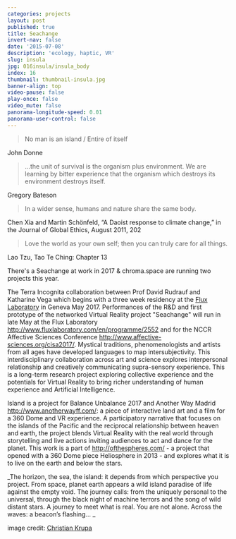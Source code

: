 ```yaml
---
categories: projects
layout: post
published: true
title: Seachange
invert-nav: false
date: '2015-07-08'
description: 'ecology, haptic, VR'
slug: insula
jpg: 016insula/insula_body
index: 16
thumbnail: thumbnail-insula.jpg
banner-align: top
video-pause: false
play-once: false
video_mute: false
panorama-longitude-speed: 0.01
panorama-user-control: false
---
```





> No man is an island / Entire of itself

John Donne

> ...the unit of survival is the organism plus environment. We are learning by bitter experience that the organism which destroys its environment destroys itself.

Gregory Bateson

> In a wider sense, humans and nature share the same body. 

Chen Xia and Martin Schönfeld, “A Daoist response to climate change,” in the Journal of Global Ethics, August 2011, 202

> Love the world as your own self; then you can truly care for all things.

Lao Tzu, Tao Te Ching: Chapter 13

There's a Seachange at work in 2017 & chroma.space are running two projects this year.

The Terra Incognita collaboration between Prof David Rudrauf and Katharine Vega which begins with a three week residency at the [Flux Laboratory](http://www.fluxlaboratory.com/en/programme/2553) in Geneva May 2017. Performances of the R&D and first prototype of the networked Virtual Reality project "Seachange" will run in late May at the Flux Laboratory http://www.fluxlaboratory.com/en/programme/2552 and for the NCCR Affective Sciences Conference http://www.affective-sciences.org/cisa2017/. Mystical traditions, phenomenologists and artists from all ages have developed languages to map intersubjectivity. This interdisciplinary collaboration across art and science explores interpersonal relationship and creatively communicating supra-sensory experience. This is a long-term research project exploring collective experience and the potentials for Virtual Reality to bring richer understanding of human experience and Artificial Intelligence.  

Island is a project for Balance Unbalance 2017 and Another Way Madrid http://www.anotherwayff.com/:  a piece of interactive land art and a film for a 360 Dome and VR experience. A participatory narrative that focuses on the islands of the Pacific and the reciprocal relationship between heaven and earth, the project blends Virtual Reality with the real world through storytelling and live actions inviting audiences to act and dance for the planet. This work is a part of http://ofthespheres.com/ - a project that opened with a 360 Dome piece Heliosphere in 2013 - and explores  what it is to live on the earth and below the stars.

_The horizon, the sea, the island: it depends from which perspective you project. 
From space, planet earth appears a wild island paradise of life against the empty void. 
The journey calls: from the uniquely personal to the universal, through the black night of machine terrors and the song of wild distant stars. 
A journey to meet what is real. 
You are not alone. 
Across the waves: a beacon’s flashing... _

image credit: [Christian Krupa](https://vimeo.com/127835459)
